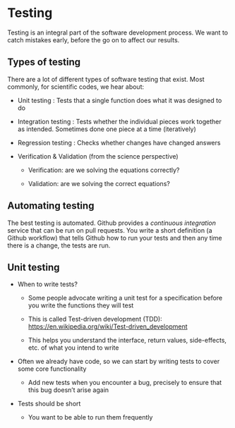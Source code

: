 # Testing

Testing is an integral part of the software development process.  We want to catch
mistakes early, before the go on to affect our results.

## Types of testing

There are a lot of different types of software testing that exist.
Most commonly, for scientific codes, we hear about:

* Unit testing : Tests that a single function does what it was designed to do

* Integration testing : Tests whether the individual pieces work together as intended.
  Sometimes done one piece at a time (iteratively)

* Regression testing : Checks whether changes have changed answers

* Verification & Validation (from the science perspective)

  * Verification: are we solving the equations correctly?

  * Validation: are we solving the correct equations?

## Automating testing

The best testing is automated.  Github provides a *continuous integration* service that can
be run on pull requests.  You write a short definition (a Github workflow) that tells Github
how to run your tests and then any time there is a change, the tests are run.

## Unit testing

* When to write tests?

  * Some people advocate writing a unit test for a specification
    before you write the functions they will test

  * This is called Test-driven development (TDD):
    https://en.wikipedia.org/wiki/Test-driven_development

  * This helps you understand the interface, return values,
    side-effects, etc. of what you intend to write

* Often we already have code, so we can start by writing tests to
  cover some core functionality

  * Add new tests when you encounter a bug, precisely to ensure that
    this bug doesn’t arise again

* Tests should be short

  * You want to be able to run them frequently



